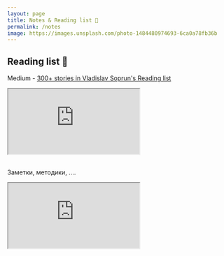 ```yaml
---
layout: page
title: Notes & Reading list 📝
permalink: /notes
image: https://images.unsplash.com/photo-1484480974693-6ca0a78fb36b
---
```


## Reading list 📖

<i class="fa-brands fa-medium" aria-hidden="true"></i> Medium -
<a href="https://medium.com/@soprun/list/reading-list" rel="noopener noreferrer" target="_blank">300+ stories in
Vladislav Soprun's Reading list</a>

<iframe src="https://v1.embednotion.com/embed/6d70de933982455bb8142e5e25de8cbc"></iframe>


<br>
<br>

Заметки, методики, ....
<iframe src="https://v1.embednotion.com/embed/2af354af1a90472c9874ffbe34b3e16f"></iframe>
